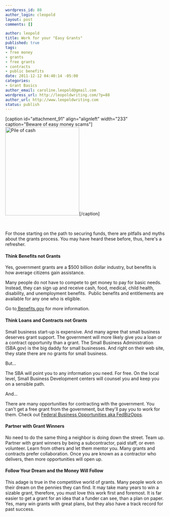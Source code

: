 ```yaml
--- 
wordpress_id: 88
author_login: cleopold
layout: post
comments: []

author: leopold
title: Work for your "Easy Grants"
published: true
tags: 
- free money
- grants
- free grants
- contracts
- public benefits
date: 2011-12-12 04:40:14 -05:00
categories: 
- Grant Basics
author_email: caroline.leopold@gmail.com
wordpress_url: http://leopoldwriting.com/?p=88
author_url: http://www.leopoldwriting.com
status: publish
---
```

[caption id="attachment_91" align="alignleft" width="233" caption="Beware of easy money scams"]<a href="http://leopoldwriting.com/wp-content/uploads/2011/12/stackmoney.jpg"><img class="size-full wp-image-91  " title="Stack of Money" src="http://leopoldwriting.com/wp-content/uploads/2011/12/stackmoney.jpg" alt="Pile of cash" width="233" height="278" /></a>[/caption]

&nbsp;

For those starting on the path to securing funds, there are pitfalls and myths about the grants process. You may have heard these before, thus, here's a refresher.
<h4>Think Benefits not Grants</h4>
Yes, government grants are a $500 billion dollar industry, but benefits is how average citizens gain assistance.

Many people do not have to compete to get money to pay for basic needs. Instead, they can sign up and receive cash, food, medical, child health, disability, and unemployment benefits.  Public benefits and entitlements are available for any one who is eligible.

Go to<a href="http://www.benefits.gov"> Benefits.gov</a> for more information.
<h4><strong>Think Loans and Contracts not Grants</strong></h4>
Small business start-up is expensive. And many agree that small business deserves grant support. The government will more likely give you a loan or a contract opportunity than a grant. The Small Business Administration (SBA.gov) is the big daddy for small businesses. And right on their web site, they state there are no grants for small business.

But...

The SBA will point you to any information you need. For free. On the local level, Small Business Development centers will counsel you and keep you on a sensible path.

And...

There are many opportunities for contracting with the government. You can't get a free grant from the government, but they'll pay you to work for them. Check out <a title="Fed Biz Opps" href="http://www.fbo.org">Federal Business Opportunities aka FedBizOpps</a>.
<h4><strong>Partner with Grant Winners</strong></h4>
No need to do the same thing a neighbor is doing down the street. Team up. Partner with grant winners by being a subcontractor, paid staff, or even volunteer. Learn from others and let them mentor you. Many grants and contracts prefer collaboration. Once you are known as a contractor who delivers, then more opportunities will open up.
<h4><strong>Follow Your Dream and the Money Will Follow</strong></h4>
This adage is true in the competitive world of grants. Many people work on their dream on the pennies they can find. It may take many years to win a sizable grant, therefore, you must love this work first and foremost. It is far easier to get a grant for an idea that a funder can see, than a plan on paper. Yes, many win grants with great plans, but they also have a track record for past success.
